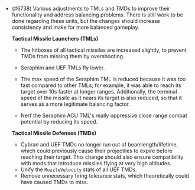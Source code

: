 - (#6738) Various adjustments to TMLs and TMDs to improve their functionality and address balancing problems. There is still work to be done regarding these units, but the changes should increase consistency and make for more balanced gameplay.

  **Tactical Missile Launchers (TMLs)**

    - The hitboxes of all tactical missiles are increased slightly, to prevent TMDs from missing them by overshooting.
    - Seraphim and UEF TMLs fly lower.
    - The max speed of the Seraphim TML is reduced because it was too fast compared to other TMLs; for example, it was able to reach its target over 10s faster at longer ranges. Additionally, the terminal speed of the missile as it nears its target is also reduced, so that it serves as a more legitimate balancing factor.

    - Nerf the Seraphim ACU TML's really oppressive close range combat potential by reducing its speed.


  **Tactical Missile Defenses (TMDs)**

    - Cybran and UEF TMDs no longer run out of beamlength/lifetime, which could previously cause their projectiles to expire before reaching their target. This change should also ensure compatibility with mods that introduce missiles flying at very high altitudes.
    - Unify the `MuzzleVelocity` stats of all UEF TMDs.
    - Remove unnecessary firing tolerance stats, which theoretically could have caused TMDs to miss.

